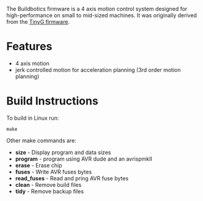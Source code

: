 The Buildbotics firmware is a 4 axis motion control system designed for
high-performance on small to mid-sized machines.  It was originally
derived from the [TinyG firmware](https://github.com/synthetos/TinyG).

# Features
* 4 axis motion
* jerk controlled motion for acceleration planning (3rd order motion planning)

# Build Instructions
To build in Linux run:

    make

Other make commands are:

 * **size** - Display program and data sizes
 * **program** - program using AVR dude and an avrispmkII
 * **erase** - Erase chip
 * **fuses** - Write AVR fuses bytes
 * **read_fuses** - Read and pring AVR fuse bytes
 * **clean** - Remove build files
 * **tidy** - Remove backup files
